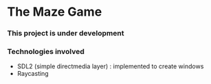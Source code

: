 <h1 align:"center">The Maze Game</h1>

### This project is under development

### Technologies involved
- SDL2 (simple directmedia layer) : implemented to create windows
- Raycasting